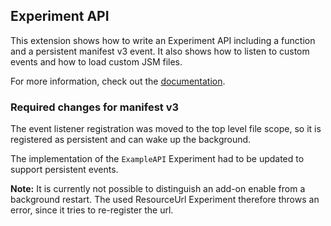 ## Experiment API

This extension shows how to write an Experiment API including a function and a persistent manifest v3 event. It also shows how to listen to custom events and how to load custom JSM files.

For more information, check out the [documentation](https://thunderbird-webextensions.readthedocs.io/en/latest/how-to/experiments.html).

### Required changes for manifest v3

The event listener registration was moved to the top level file scope, so it is
registered as persistent and can wake up the background.

The implementation of the `ExampleAPI` Experiment had to be updated to support
persistent events.

**Note:** It is currently not possible to distinguish an add-on enable from a 
background restart. The used ResourceUrl Experiment therefore throws an error,
since it tries to re-register the url.
